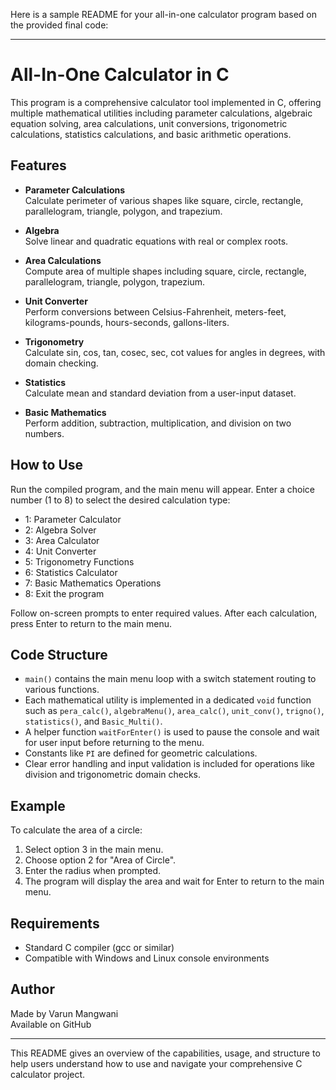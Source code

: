 Here is a sample README for your all-in-one calculator program based on the provided final code:

***

# All-In-One Calculator in C

This program is a comprehensive calculator tool implemented in C, offering multiple mathematical utilities including parameter calculations, algebraic equation solving, area calculations, unit conversions, trigonometric calculations, statistics calculations, and basic arithmetic operations.

## Features

- **Parameter Calculations**  
  Calculate perimeter of various shapes like square, circle, rectangle, parallelogram, triangle, polygon, and trapezium.

- **Algebra**  
  Solve linear and quadratic equations with real or complex roots.

- **Area Calculations**  
  Compute area of multiple shapes including square, circle, rectangle, parallelogram, triangle, polygon, trapezium.

- **Unit Converter**  
  Perform conversions between Celsius-Fahrenheit, meters-feet, kilograms-pounds, hours-seconds, gallons-liters.

- **Trigonometry**  
  Calculate sin, cos, tan, cosec, sec, cot values for angles in degrees, with domain checking.

- **Statistics**  
  Calculate mean and standard deviation from a user-input dataset.

- **Basic Mathematics**  
  Perform addition, subtraction, multiplication, and division on two numbers.

## How to Use

Run the compiled program, and the main menu will appear. Enter a choice number (1 to 8) to select the desired calculation type:

- 1: Parameter Calculator
- 2: Algebra Solver
- 3: Area Calculator
- 4: Unit Converter
- 5: Trigonometry Functions
- 6: Statistics Calculator
- 7: Basic Mathematics Operations
- 8: Exit the program

Follow on-screen prompts to enter required values. After each calculation, press Enter to return to the main menu.

## Code Structure

- `main()` contains the main menu loop with a switch statement routing to various functions.
- Each mathematical utility is implemented in a dedicated `void` function such as `pera_calc()`, `algebraMenu()`, `area_calc()`, `unit_conv()`, `trigno()`, `statistics()`, and `Basic_Multi()`.
- A helper function `waitForEnter()` is used to pause the console and wait for user input before returning to the menu.
- Constants like `PI` are defined for geometric calculations.
- Clear error handling and input validation is included for operations like division and trigonometric domain checks.

## Example

To calculate the area of a circle:
1. Select option 3 in the main menu.
2. Choose option 2 for "Area of Circle".
3. Enter the radius when prompted.
4. The program will display the area and wait for Enter to return to the main menu.

## Requirements

- Standard C compiler (gcc or similar)
- Compatible with Windows and Linux console environments

## Author

Made by Varun Mangwani  
Available on GitHub

***

This README gives an overview of the capabilities, usage, and structure to help users understand how to use and navigate your comprehensive C calculator project.
